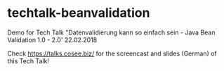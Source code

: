 # techtalk-beanvalidation
Demo for Tech Talk "Datenvalidierung kann so einfach sein - Java Bean Validation 1.0 - 2.0' 22.02.2018

Check https://talks.cosee.biz/ for the screencast and slides (German) of this Tech Talk!
